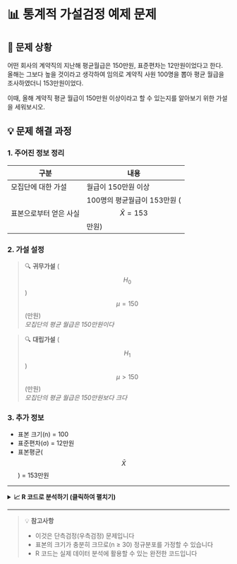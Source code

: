 # 📊 통계적 가설검정 예제 문제

## 📝 문제 상황

어떤 회사의 계약직의 지난해 평균월급은 150만원, 표준편차는 12만원이었다고 한다. 
올해는 그보다 높을 것이라고 생각하여 임의로 계약직 사원 100명을 뽑아 평균 월급을 조사하였더니 153만원이었다.

이때, 올해 계약직 평균 월급이 150만원 이상이라고 할 수 있는지를 알아보기 위한 가설을 세워보시오.

## 💡 문제 해결 과정

### 1. 주어진 정보 정리

| 구분 | 내용 |
|------|------|
| 모집단에 대한 가설 | 월급이 150만원 이상 |
| 표본으로부터 얻은 사실 | 100명의 평균월급이 153만원 ($$\bar{X}=153$$만원) |

### 2. 가설 설정

> 🔍 **귀무가설** ($$H_0$$)  
> $$\mu = 150$$ (만원)  
> *모집단의 평균 월급은 150만원이다*

> 🔍 **대립가설** ($$H_1$$)  
> $$\mu > 150$$ (만원)  
> *모집단의 평균 월급은 150만원보다 크다*

### 3. 추가 정보
- 표본 크기(n) = 100
- 표준편차(σ) = 12만원
- 표본평균($$\bar{X}$$) = 153만원

---

<details>
<summary><b>📈 R 코드로 분석하기 (클릭하여 펼치기)</b></summary>

```r
# 데이터 설정
mu0 <- 150       # 귀무가설의 평균
xbar <- 153      # 표본평균
sigma <- 12      # 모표준편차
n <- 100         # 표본크기

# 검정통계량 Z 계산
z_stat <- (xbar - mu0)/(sigma/sqrt(n))
print(paste("Z 통계량:", round(z_stat, 3)))

# p-value 계산 (우측검정)
p_value <- 1 - pnorm(z_stat)
print(paste("p-value:", round(p_value, 4)))

# 결과 해석
alpha <- 0.05    # 유의수준
if(p_value < alpha) {
  print("귀무가설을 기각합니다.")
  print("평균 월급이 150만원보다 크다고 할 수 있습니다.")
} else {
  print("귀무가설을 기각할 수 없습니다.")
}

# 시각화
curve(dnorm(x), from=-3, to=3, main="표준정규분포와 검정통계량",
      ylab="밀도", xlab="Z")
abline(v=z_stat, col="red", lty=2)
legend("topright", legend=c("Z 통계량"), col="red", lty=2)
```

**분석 결과 설명:**
1. Z 통계량 = 2.5 로 계산됩니다
2. p-value = 0.0062 로 유의수준 0.05보다 작습니다
3. 따라서 귀무가설을 기각하고, 평균 월급이 150만원보다 크다고 할 수 있습니다

</details>

---

> 💡 **참고사항**
> - 이것은 단측검정(우측검정) 문제입니다
> - 표본의 크기가 충분히 크므로(n ≥ 30) 정규분포를 가정할 수 있습니다
> - R 코드는 실제 데이터 분석에 활용할 수 있는 완전한 코드입니다
